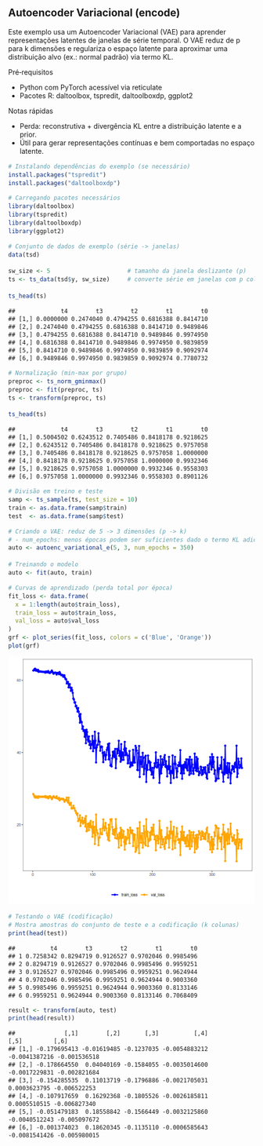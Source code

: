 ## Autoencoder Variacional (encode)

Este exemplo usa um Autoencoder Variacional (VAE) para aprender representações latentes de janelas de série temporal. O VAE reduz de p para k dimensões e regulariza o espaço latente para aproximar uma distribuição alvo (ex.: normal padrão) via termo KL.

Pré‑requisitos
- Python com PyTorch acessível via reticulate
- Pacotes R: daltoolbox, tspredit, daltoolboxdp, ggplot2

Notas rápidas
- Perda: reconstrutiva + divergência KL entre a distribuição latente e a prior.
- Útil para gerar representações contínuas e bem comportadas no espaço latente.


``` r
# Instalando dependências do exemplo (se necessário)
install.packages("tspredit")
install.packages("daltoolboxdp")
```


``` r
# Carregando pacotes necessários
library(daltoolbox)
library(tspredit)
library(daltoolboxdp)
library(ggplot2)
```


``` r
# Conjunto de dados de exemplo (série -> janelas)
data(tsd)

sw_size <- 5                      # tamanho da janela deslizante (p)
ts <- ts_data(tsd$y, sw_size)     # converte série em janelas com p colunas

ts_head(ts)
```

```
##             t4        t3        t2        t1        t0
## [1,] 0.0000000 0.2474040 0.4794255 0.6816388 0.8414710
## [2,] 0.2474040 0.4794255 0.6816388 0.8414710 0.9489846
## [3,] 0.4794255 0.6816388 0.8414710 0.9489846 0.9974950
## [4,] 0.6816388 0.8414710 0.9489846 0.9974950 0.9839859
## [5,] 0.8414710 0.9489846 0.9974950 0.9839859 0.9092974
## [6,] 0.9489846 0.9974950 0.9839859 0.9092974 0.7780732
```


``` r
# Normalização (min-max por grupo)
preproc <- ts_norm_gminmax()
preproc <- fit(preproc, ts)
ts <- transform(preproc, ts)

ts_head(ts)
```

```
##             t4        t3        t2        t1        t0
## [1,] 0.5004502 0.6243512 0.7405486 0.8418178 0.9218625
## [2,] 0.6243512 0.7405486 0.8418178 0.9218625 0.9757058
## [3,] 0.7405486 0.8418178 0.9218625 0.9757058 1.0000000
## [4,] 0.8418178 0.9218625 0.9757058 1.0000000 0.9932346
## [5,] 0.9218625 0.9757058 1.0000000 0.9932346 0.9558303
## [6,] 0.9757058 1.0000000 0.9932346 0.9558303 0.8901126
```


``` r
# Divisão em treino e teste
samp <- ts_sample(ts, test_size = 10)
train <- as.data.frame(samp$train)
test  <- as.data.frame(samp$test)
```


``` r
# Criando o VAE: reduz de 5 -> 3 dimensões (p -> k)
# - num_epochs: menos épocas podem ser suficientes dado o termo KL adicional
auto <- autoenc_variational_e(5, 3, num_epochs = 350)

# Treinando o modelo
auto <- fit(auto, train)
```


``` r
# Curvas de aprendizado (perda total por época)
fit_loss <- data.frame(
  x = 1:length(auto$train_loss),
  train_loss = auto$train_loss,
  val_loss = auto$val_loss
)
grf <- plot_series(fit_loss, colors = c('Blue', 'Orange'))
plot(grf)
```

![plot of chunk unnamed-chunk-7](fig/autoenc_variational_e/unnamed-chunk-7-1.png)


``` r
# Testando o VAE (codificação)
# Mostra amostras do conjunto de teste e a codificação (k colunas)
print(head(test))
```

```
##          t4        t3        t2        t1        t0
## 1 0.7258342 0.8294719 0.9126527 0.9702046 0.9985496
## 2 0.8294719 0.9126527 0.9702046 0.9985496 0.9959251
## 3 0.9126527 0.9702046 0.9985496 0.9959251 0.9624944
## 4 0.9702046 0.9985496 0.9959251 0.9624944 0.9003360
## 5 0.9985496 0.9959251 0.9624944 0.9003360 0.8133146
## 6 0.9959251 0.9624944 0.9003360 0.8133146 0.7068409
```

``` r
result <- transform(auto, test)
print(head(result))
```

```
##              [,1]        [,2]       [,3]          [,4]          [,5]         [,6]
## [1,] -0.179695413 -0.01619485 -0.1237035 -0.0054883212 -0.0041387216 -0.001536518
## [2,] -0.178664550  0.04040169 -0.1584055 -0.0035014600 -0.0017229831 -0.002821684
## [3,] -0.154285535  0.11013719 -0.1796886 -0.0021705031  0.0003623795 -0.006522253
## [4,] -0.107917659  0.16292368 -0.1805526 -0.0026185811  0.0005510515 -0.006827340
## [5,] -0.051479183  0.18558842 -0.1566449 -0.0032125860 -0.0040512243 -0.005097672
## [6,] -0.001374023  0.18620345 -0.1135110 -0.0006585643 -0.0081541426 -0.005980015
```

